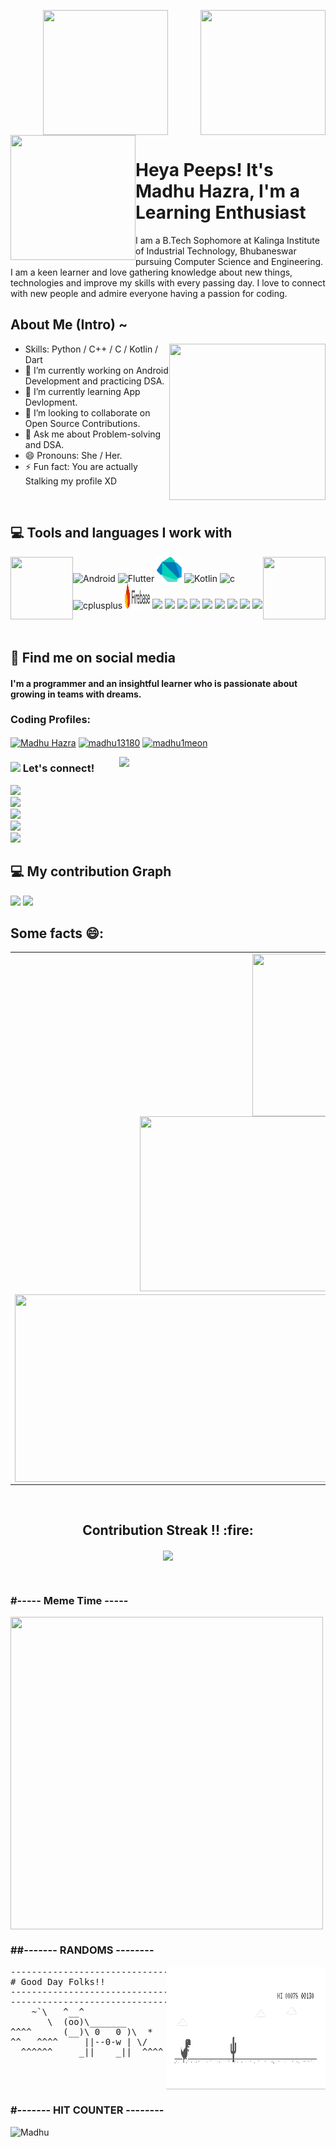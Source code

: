 <!-- ------------------------------------------------------------------------------------------------------------------------------- -->

<p align="center">
   <a>
   <img height="0" width="0" src="">
        <img align="center" height="200" width="200"src="https://media.tenor.com/0WkmuOC_W00AAAAi/waving-pikachu.gif"/>
      <img align="right"  height="200" width="200"src="https://media.tenor.com/A15H8E1VUh8AAAAC/github-cat.gif"/>
      <img align="left"  height="200" width="200"src="https://media.tenor.com/A15H8E1VUh8AAAAC/github-cat.gif"/>
   <!-- <img align="center" height="150" width="150"src="https://media.tenor.com/images/7db4eaa3e47272c8e58ee018fc390b7d/tenor.gif"/> -->
   <img height="0" width="0" src="">
   </a>
</p>
<h1>  Heya Peeps! It's Madhu Hazra, I'm a Learning Enthusiast</h1>
 
   I am a B.Tech Sophomore at Kalinga Institute of Industrial Technology, Bhubaneswar pursuing Computer Science and Engineering. I am a keen learner and love gathering knowledge about new things, technologies and improve my skills with every passing day. I love to connect with new people and admire everyone having a passion for coding.
  
   ## About Me (Intro) ~
   
   <p align="center">
  <p align="left">
   <a>
 <img align='right' height="250" width="250" src='https://media.tenor.com/Z5ZrV0SFlGIAAAAC/cute-cat.gif'>

   -  Skills: Python / C++ / C / Kotlin / Dart 
   - 🔭 I’m currently working on Android Development and practicing DSA. 
   - 🌱 I’m currently learning App Devlopment.
   - 👯 I’m looking to collaborate on Open Source Contributions. 
   - 💬 Ask me about Problem-solving and DSA. 
   - 😄 Pronouns: She / Her. 
   - ⚡ Fun fact: You are actually Stalking my profile XD

<br>

## 💻 Tools and languages I work with
<img align="left" height="100" width="100" src="https://media.tenor.com/images/7db4eaa3e47272c8e58ee018fc390b7d/tenor.gif" width="230"/>
<img align="right" height="100" width="100" src="https://media.tenor.com/images/7db4eaa3e47272c8e58ee018fc390b7d/tenor.gif" width="230" />
<div align items="right">
  <img src="https://raw.githubusercontent.com/gilbarbara/logos/master/logos/android-icon.svg" alt="Android" width="40" height="40"/> <img 
src="https://raw.githubusercontent.com/gilbarbara/logos/master/logos/flutter.svg" alt="Flutter" width="40" height="40"/> <img 
src="https://raw.githubusercontent.com/gilbarbara/logos/master/logos/dart.svg" alt="Dart" width="40" height="40"/> <img 
src="https://raw.githubusercontent.com/gilbarbara/logos/master/logos/kotlin.svg" alt="Kotlin" width="36" height="36"/>  <img src="https://cdn.iconscout.com/icon/free/png-512/c-programming-569564.png" alt="c" width="40" height="40"/> <img src="https://upload.wikimedia.org/wikipedia/commons/1/18/ISO_C%2B%2B_Logo.svg" alt="cplusplus" width="40" height="40"/> <img 
  src="https://raw.githubusercontent.com/gilbarbara/logos/master/logos/firebase.svg" alt="Firebase" width="40" height="40"/> 
   <img src="https://img.icons8.com/color/48/000000/python.png"/>
   <img src="https://img.icons8.com/color/48/000000/c-programming.png"/>
   <img src="https://img.icons8.com/color/48/000000/c-plus-plus-logo.png"/>
   <img src="https://img.icons8.com/color/48/000000/html-5.png"/>
   <img src="https://img.icons8.com/color/48/000000/css3.png"/>
   
   <img src="https://img.icons8.com/color/48/000000/visual-studio-code-2019.png"/>
   
   <img src="https://img.icons8.com/color/48/000000/git.png"/>
   <img src="https://img.icons8.com/ios-filled/50/000000/github.png"/>
   <img src="https://img.icons8.com/ios-filled/50/000000/console.png"/>
  
</div>
<br>
<br>
   
   ## 📲 Find me on social media 
 #### I'm a programmer and an insightful learner who is passionate about growing in teams with dreams.
 
 <h3 align="left">Coding Profiles:</h3>
<p align="left">
<a href="https://www.linkedin.com/in/madhu-h-98592b252" target="blank"><img align="center" src="https://raw.githubusercontent.com/rahuldkjain/github-profile-readme-generator/master/src/images/icons/Social/linked-in-alt.svg" alt="Madhu Hazra" height="30" width="40" /></a>
<a href="https://leetcode.com/madhu13180/" target="blank"><img align="center" src="https://raw.githubusercontent.com/rahuldkjain/github-profile-readme-generator/master/src/images/icons/Social/leet-code.svg" alt="madhu13180" height="30" width="40" /></a>
<a href="https://auth.geeksforgeeks.org/user/madhu1meon" target="blank"><img align="center" src="https://raw.githubusercontent.com/rahuldkjain/github-profile-readme-generator/master/src/images/icons/Social/geeks-for-geeks.svg" alt="madhu1meon" height="30" width="40" /></a>
</p>
 
 <img align='right' src="https://media.tenor.com/LSDeBe2JAfoAAAAC/cat-coding.gif" width="330">
   <!--<img align='right' src="https://media.tenor.com/LSDeBe2JAfoAAAAC/cat-coding.gif" width="330"> -->
<h3 align="left"><img src="https://github.com/rajput2107/rajput2107/blob/master/Assets/Handshake.gif" height="50px" /> Let's connect!  </p></h3>
<p align="left">

 

<p align="left">
   <!-- ---------------------------------------------------------------- -->
    <a target="_blank"href="https://github.com/madhu73738"><img src="https://img.shields.io/badge/GitHub-black.svg?&style=for-the-badge&logo=github&logoColor=white" /></a>&nbsp;&nbsp;&nbsp;&nbsp;<br/>
   <a href="https://twitter.com/MadhuHazra8"><img src="https://img.shields.io/badge/-TWITTER-1ca0f1?&style=for-the-badge&logo=twitter&logoColor=white"/></a>&nbsp;&nbsp;&nbsp;&nbsp;<br/>
   <a target="_blank"href="https://www.linkedin.com/in/madhu-h-98592b252"><img src="https://img.shields.io/badge/linkedin-%230077B5.svg?&style=for-the-badge&logo=linkedin&logoColor=white" /></a>&nbsp;&nbsp;&nbsp;&nbsp;<br/>
   <a target="_blank"href="https://www.facebook.com/profile.php?id=100082508066870"><img src="https://img.shields.io/badge/-FACEBOOK-0066ff?&style=for-the-badge&logo=facebook&logoColor=white" /></a>&nbsp;&nbsp;&nbsp;&nbsp;<br/>
    <a target="_blank"href="https://www.instagram.com/honey_dew1224/"><img src="https://img.shields.io/badge/-INSTAGRAM-cc0099?&style=for-the-badge&logo=instagram&logoColor=white" /></a>&nbsp;&nbsp;&nbsp;&nbsp;<br/>
    
   <!-- ---------------------------------------------------------------- -->
</p>

## 💻 My contribution Graph
![](https://github-profile-summary-cards.vercel.app/api/cards/profile-details?username=madhu73738&theme=vue)
   ![](https://activity-graph.herokuapp.com/graph?username=madhu73738&theme=dracula&hide_border=true&area=true)
 
## Some facts 😄:

<table>
   <tr>
      <td>
         <img  height="260" width="220" src="https://spotify-github-profile.vercel.app/api/view?uid=31hzibx275tnfirfgpw4h4n7giyy&cover_image=true&theme=default&show_offline=false&background_color=121212&interchange=false" align="right"/>
         <img height="280" width="400" src="https://github-readme-stats.vercel.app/api/top-langs/?username=madhu73738&theme=dark" align="right"/> 
<!--        <img height="250" width="250" src="https://github-readme-stats.vercel.app/api?username=madhu73738&show_icons=true&theme=gotham" />
      </td>
      <td rowspan=2>
          </td> -->
      </td>
   </tr>
   <!--    <tr>
         <td><img src="https://github-readme-stats.vercel.app/api?username=madhu73738&show_icons=true&theme=gotham" /></td> -->
      <td><img height="300" width="600" src="https://github-readme-stats.vercel.app/api?username=madhu73738&count_private=true&theme=dark&show_icons=true" align="center"/></td>
   </tr>
</table>
<br/>

<h2 align="center">Contribution Streak !! :fire:</h2>

<p align="center">
   <a>
   
   <img align="center" src="https://github-readme-streak-stats.herokuapp.com/?user=madhu73738&theme=dark&hide_border=true"/>
  
   </a>
</p>

<br>


### #----- Meme Time ----- 
<img align="center" height="500" width="500" src="https://ih1.redbubble.net/image.1922940985.3626/aps,504x498,medium,transparent-pad,600x600,f8f8f8.jpg"/>


### ##------- RANDOMS --------

<img align="right" height="200" width="0" src="https://ih1.redbubble.net/image.1938009418.3391/poster,504x498,f8f8f8-pad,600x600,f8f8f8.u1.jpg" width="930"/>




<!--
<p align="right"> <img src="https://komarev.com/ghpvc/?username=madhu73738" alt="madhu73738" /> </p>-->


<table>
 <!-- <tr>
    <td><h3>You are Visitor No.: </h3></td>
    <td><img src="https://profile-counter.glitch.me/madhu73738/count.svg" alt="vistor count" height="45" /></td>
  </tr> -->
 <img align="right" alt="GIF" src="https://raw.githubusercontent.com/ayushsoni1010/ayushsoni1010/main/dino.gif" width="50.5%" height="197" > 
 <pre>
----------------------------------------
<span># Good Day Folks!!</span>
----------------------------------------
----------------------------------------
    ~`\   ^__^
       \  (oo)\_______
^^^^      (__)\ 0   0 )\  *
^^   ^^^^     ||--0-w | \/    ^^^^ 
  ^^^^^^     _||    _||  ^^^^
  
</pre>
</table>
<!-- adding goru(cow)(handmade cow)-->
 
 
 ### #------- HIT COUNTER --------

<p align="left"> <img src="https://komarev.com/ghpvc/?username=madhu73738&label=Profile%20views&color=8B0000&style=flat" alt="Madhu" /> </p>
                                                                               




